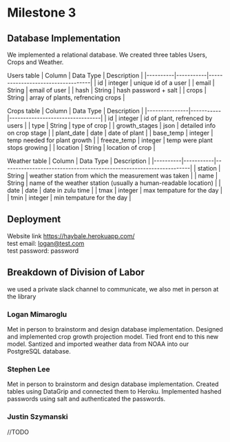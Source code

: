 # Milestone 3

## Database Implementation

We implemented a relational database. We created three tables Users, Crops and Weather.

Users table
| Column   | Data Type | Description                       |
|----------|-----------|-----------------------------------|
| id       | integer   | unique id of a user               |
| email    | String    | email of user                     |
| hash     | String    | hash password + salt              |
| crops    | String    | array of plants, refrencing crops |

Crops table
| Column        | Data Type | Description                     |
|---------------|-----------|---------------------------------|
| id            | integer   | id of plant, refrenced by users |
| type          | String    | type of crop                    |
| growth_stages | json      | detailed info on crop stage     |
| plant_date    | date      | date of plant                   |
| base_temp     | integer   | temp needed for plant growth    |
| freeze_temp   | integer   | temp were plant stops growing   |
| location      | String    | location of crop                |

Weather table
| Column   | Data Type | Description                                                        |
|----------|-----------|--------------------------------------------------------------------|
| station  | String    | weather station from which the measurement was taken               |
| name     | String    | name of the weather station (usually a human-readable location)    |
| date     | date      | date in zulu time                                                  |
| tmax     | integer   | max tempature for the day                                          |
| tmin     | integer   | min tempature for the day                                          |

## Deployment

Website link https://haybale.herokuapp.com/ <br />
test email: logan@test.com <br />
test password: password <br />

## Breakdown of Division of Labor

we used a private slack channel to communicate, we also met in person at the library

### Logan Mimaroglu

Met in person to brainstorm and design database implementation. Designed and implemented crop growth projection model. Tied front end to this new model. Santized and imported weather data from NOAA into our PostgreSQL database.

### Stephen Lee

Met in person to brainstorm and design database implementation. Created tables using DataGrip and connected them to Heroku. Implemented hashed passwords using salt and authenticated the passwords.

### Justin Szymanski

//TODO
